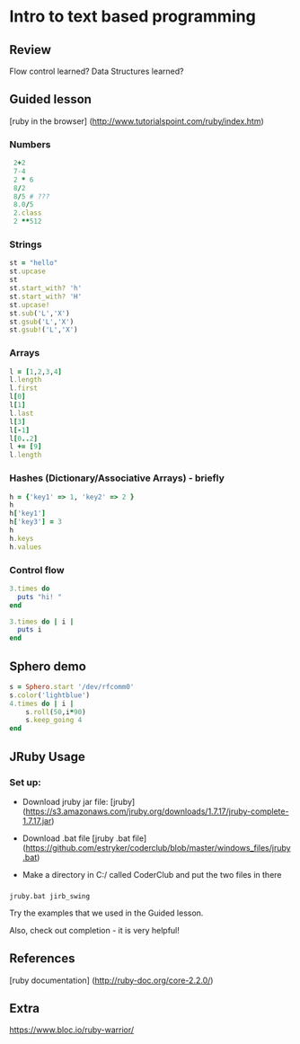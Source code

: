 # Intro to text based programming

## Review
Flow control learned?
Data Structures learned?

## Guided lesson
[ruby in the browser] (http://www.tutorialspoint.com/ruby/index.htm)

### Numbers
```ruby
 2+2
 7-4
 2 * 6
 8/2
 8/5 # ???
 8.0/5
 2.class
 2 **512

```
### Strings
```ruby
st = "hello"
st.upcase
st
st.start_with? 'h'
st.start_with? 'H'
st.upcase!
st.sub('L','X')
st.gsub('L','X')
st.gsub!('L','X')

```
### Arrays
```ruby
l = [1,2,3,4]
l.length
l.first
l[0]
l[1]
l.last
l[3]
l[-1]
l[0..2]
l += [9]
l.length
```

### Hashes (Dictionary/Associative Arrays) - briefly
```ruby
h = {'key1' => 1, 'key2' => 2 }
h
h['key1']
h['key3'] = 3
h
h.keys
h.values
```

### Control flow
```ruby
3.times do 
  puts "hi! "
end
```

```ruby
3.times do | i |
  puts i
end
```

## Sphero demo
```ruby
s = Sphero.start '/dev/rfcomm0'
s.color('lightblue')
4.times do | i |
    s.roll(50,i*90)
    s.keep_going 4
end
```

## JRuby Usage
### Set up:
* Download jruby jar file:
[jruby] (https://s3.amazonaws.com/jruby.org/downloads/1.7.17/jruby-complete-1.7.17.jar)

* Download .bat file
[jruby .bat file] (https://github.com/estryker/coderclub/blob/master/windows_files/jruby.bat)

* Make a directory in C:/ called CoderClub and put the two files in there

### 
```
jruby.bat jirb_swing
```

Try the examples that we used in the Guided lesson. 

Also, check out <Tab> completion - it is very helpful!

## References
[ruby documentation] (http://ruby-doc.org/core-2.2.0/)

## Extra
https://www.bloc.io/ruby-warrior/
